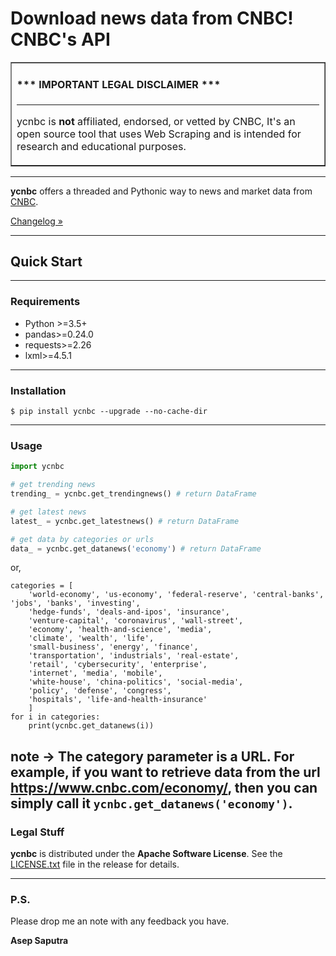 # Download news data from CNBC! CNBC's API

<table border=1 cellpadding=10><tr><td>

#### \*\*\* IMPORTANT LEGAL DISCLAIMER \*\*\*

---

ycnbc is **not** affiliated, endorsed, or vetted by CNBC, It's an open source tool that uses Web Scraping and is intended for research and educational purposes.
</td></tr></table>

---

**ycnbc** offers a threaded and Pythonic way to news and market data from [CNBC](https://www.cnbc.com).

[Changelog »](https://github.com/asepscareer/ycnbc/blob/master/CHANGELOG.rst)

---

## Quick Start

---
### Requirements

- Python >=3.5+
- pandas>=0.24.0
- requests>=2.26
- lxml>=4.5.1

---
### Installation

```
$ pip install ycnbc --upgrade --no-cache-dir
```

---

### Usage

```python
import ycnbc

# get trending news
trending_ = ycnbc.get_trendingnews() # return DataFrame

# get latest news
latest_ = ycnbc.get_latestnews() # return DataFrame

# get data by categories or urls
data_ = ycnbc.get_datanews('economy') # return DataFrame
```
or,
```
categories = [
    'world-economy', 'us-economy', 'federal-reserve', 'central-banks', 'jobs', 'banks', 'investing',
    'hedge-funds', 'deals-and-ipos', 'insurance',
    'venture-capital', 'coronavirus', 'wall-street',
    'economy', 'health-and-science', 'media',
    'climate', 'wealth', 'life',
    'small-business', 'energy', 'finance',
    'transportation', 'industrials', 'real-estate',
    'retail', 'cybersecurity', 'enterprise',
    'internet', 'media', 'mobile',
    'white-house', 'china-politics', 'social-media',
    'policy', 'defense', 'congress',
    'hospitals', 'life-and-health-insurance'
    ]
for i in categories:
    print(ycnbc.get_datanews(i))
```
**note** -> The category parameter is a URL.
For example, if you want to retrieve data from the url https://www.cnbc.com/economy/, then you can simply call it `ycnbc.get_datanews('economy')`.
---

### Legal Stuff

**ycnbc** is distributed under the **Apache Software License**. See
the [LICENSE.txt](./LICENSE.txt) file in the release for details.

---

### P.S.

Please drop me an note with any feedback you have.

**Asep Saputra**
